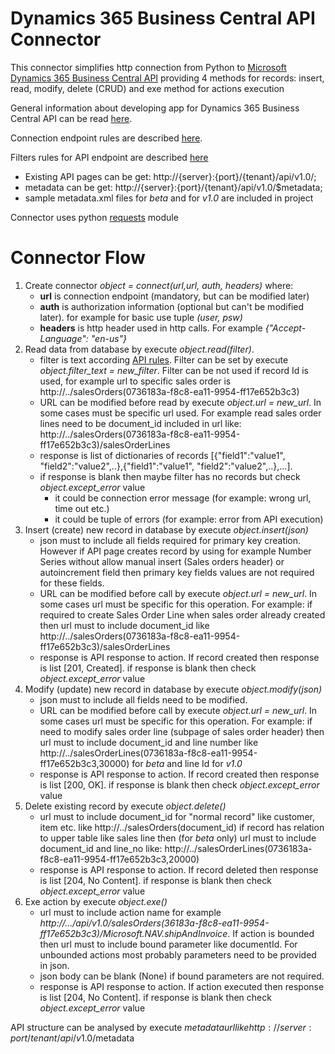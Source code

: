# Dynamics 365 Business Central API Connector

This connector simplifies http connection from Python
to [Microsoft Dynamics 365 Business Central API](https://docs.microsoft.com/en-us/dynamics-nav/api-reference/v1.0/)
providing 4 methods for records: insert, read, modify, delete (CRUD) and exe method for actions execution

General information about developing app for Dynamics 365 Business Central API can be read 
[here](https://docs.microsoft.com/en-us/dynamics365/business-central/dev-itpro/developer/devenv-develop-connect-apps).

Connection endpoint rules are described [here](https://docs.microsoft.com/en-us/dynamics-nav/endpoints-apis-for-dynamics).

Filters rules for API endpoint are described [here](https://docs.microsoft.com/en-us/dynamics365/business-central/dev-itpro/developer/devenv-connect-apps-filtering) 

- Existing API pages can be get: http://{server}:{port}/{tenant}/api/v1.0/;
- metadata can be get: http://{server}:{port}/{tenant}/api/v1.0/$metadata;
- sample metadata.xml files for *beta* and for *v1.0* are included in project

Connector uses python [requests](https://requests.readthedocs.io/en/master/) module

# Connector Flow
1. Create connector *object = connect(url,url, auth, headers)*
    where:
    * **url** is connection endpoint (mandatory, but can be modified later)
    * **auth** is authorization information (optional but can't be modified later). for example for basic use tuple *(user, psw)*
    * **headers** is http header used in http calls. For example *{"Accept-Language": "en-us"}* 
2. Read data from database by execute *object.read(filter)*. 
    * filter is text according [API rules](https://docs.microsoft.com/en-us/dynamics365/business-central/dev-itpro/developer/devenv-connect-apps-filtering). Filter can be set
    by execute *object.filter_text = new_filter*. Filter can be not used if record Id is used, for example url to specific sales order is
    http://../salesOrders(0736183a-f8c8-ea11-9954-ff17e652b3c3) 
    * URL can be modified before read by execute *object.url = new_url*. In some cases must be specific url used. 
    For example read sales order lines need to be document_id included in url like: http://../salesOrders(0736183a-f8c8-ea11-9954-ff17e652b3c3)/salesOrderLines
    * response is list of dictionaries of records [{"field1":"value1", "field2":"value2",..},{"field1":"value1", "field2":"value2",..},...].
    * if response is blank then maybe filter has no records but check *object.except_error* value
        * it could be connection error message (for example: wrong url, time out etc.)
        * it could be tuple of errors (for example: error from API execution) 
3. Insert (create) new record in database by execute *object.insert(json)*
    * json must to include all fields required for primary key creation. However if API page creates record 
    by using for example Number Series without allow manual insert (Sales orders header) or autoincrement field then primary key fields values
    are not required for these fields.
    * URL can be modified before call by execute *object.url = new_url*. In some cases url must be specific for this operation. 
    For example: if required to create Sales Order Line when sales order already created then url must to include document_id like
    http://../salesOrders(0736183a-f8c8-ea11-9954-ff17e652b3c3)/salesOrderLines   
    * response is API response to action. If record created then response is list [201, Created]. 
    if response is blank then check *object.except_error* value
4. Modify (update) new record in database by execute *object.modify(json)*
    * json must to include all fields need to be modified.
    * URL can be modified before call by execute *object.url = new_url*. In some cases url must be specific for this operation. 
    For example: if need to modify sales order line (subpage of sales order header) then url must to include document_id and line number like
    http://../salesOrderLines(0736183a-f8c8-ea11-9954-ff17e652b3c3,30000) for *beta* and line Id for *v1.0*  
    * response is API response to action. If record created then response is list [200, OK]. 
    if response is blank then check *object.except_error* value
5. Delete existing record by execute *object.delete()*
    * url must to include document_id for "normal record" like customer, item etc. like http://../salesOrders(document_id)
     if record has relation to upper table like sales line then (for *beta* only) url must to include document_id and line_no like:
     http://../salesOrderLines(0736183a-f8c8-ea11-9954-ff17e652b3c3,20000)
    * response is API response to action. If record deleted then response is list [204, No Content]. 
    if response is blank then check *object.except_error* value  
6. Exe action by execute *object.exe()*
    * url must to include action name for example *http://.../api/v1.0/salesOrders(36183a-f8c8-ea11-9954-ff17e652b3c3)/Microsoft.NAV.shipAndInvoice*.  If action is bounded then url must to include bound parameter like documentId.
    For unbounded actions most probably parameters need to be provided in json.
    * json body can be blank (None) if bound parameters are not required.
    * response is API response to action. If action executed then response is list [204, No Content]. 
    if response is blank then check *object.except_error* value            

API structure can be analysed by execute $metadata url like http://{server}:{port}/{tenant}/api/v1.0/$metadata
